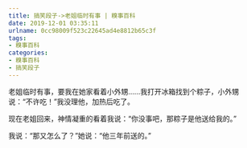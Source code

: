 ```yaml
---
title: 搞笑段子->老姐临时有事 | 糗事百科
date: 2019-12-01 03:35:11
urlname: 0cc98009f523c22645ad4e8812b65c3f
tags: 
- 糗事百科
categories:
- 糗事百科
- 搞笑段子
---
```

老姐临时有事，要我在她家看着小外甥……我打开冰箱找到个粽子，小外甥说：“不许吃！”我没理他，加热后吃了。

现在老姐回来，神情凝重的看着我说：“你没事吧，那粽子是他送给我的。”

我说：“那又怎么了？”她说：“他三年前送的。”


